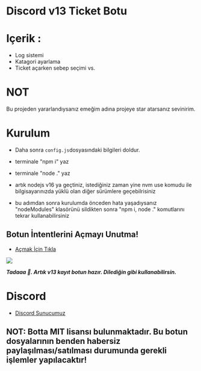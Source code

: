 #  Discord v13 Ticket Botu

# Içerik : 
* Log sistemi
* Katagori ayarlama
* Ticket açarken sebep seçimi
vs.

# NOT
Bu projeden yararlandıysanız emeğim adına projeye star atarsanız sevinirim.

# Kurulum
* Daha sonra `config.js`dosyasındaki bilgileri doldur.
* terminale "npm i" yaz
* terminale "node ." yaz


* artık nodejs v16 ya geçtiniz, istediğiniz zaman yine nvm use komudu ile bilgisayarınızda yüklü olan diğer sürümlere geçebilrisiniz
* bu adımdan sonra kurulumda önceden hata yaşadıysanız "nodeModules" klasörünü sildikten sonra "npm i, node ." komutlarını tekrar kullanabilirsiniz

## Botun İntentlerini Açmayı Unutma!
* [Açmak İçin Tıkla](https://discord.com/developers/applications)
<img src="https://cdn.discordapp.com/attachments/818953120452575322/851116463166849054/3P4KKB.png"/>

***Tadaaa 🎉. Artık v13 kayıt botun hazır. Dilediğin gibi kullanabilirsin.***

# Discord
* [Discord Sunucumuz](discord.gg/bdfd)

## NOT: Botta MIT lisansı bulunmaktadır. Bu botun dosyalarının benden habersiz paylaşılması/satılması durumunda gerekli işlemler yapılacaktır!